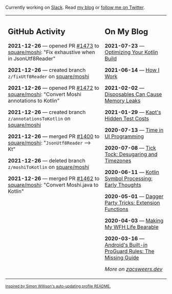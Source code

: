 Currently working on [Slack](https://slack.com/). Read [my blog](https://zacsweers.dev/) or [follow me on Twitter](https://twitter.com/ZacSweers).

<table><tr><td valign="top" width="60%">

## GitHub Activity
<!-- githubActivity starts -->
**2021-12-26** — opened PR [#1473](https://github.com/square/moshi/pull/1473) to [square/moshi](https://github.com/square/moshi): "Fix exhaustive when in JsonUtf8Reader"

**2021-12-26** — created branch `z/fixUtf8Reader` on [square/moshi](https://github.com/square/moshi)

**2021-12-26** — opened PR [#1472](https://github.com/square/moshi/pull/1472) to [square/moshi](https://github.com/square/moshi): "Convert Moshi annotations to Kotlin"

**2021-12-26** — created branch `z/annotationsToKotlin` on [square/moshi](https://github.com/square/moshi)

**2021-12-26** — merged PR [#1400](https://github.com/square/moshi/pull/1400) to [square/moshi](https://github.com/square/moshi): "`JsonUtf8Reader` --> Kt"

**2021-12-26** — deleted branch `z/moshiToKotlin` on [square/moshi](https://github.com/square/moshi)

**2021-12-26** — merged PR [#1462](https://github.com/square/moshi/pull/1462) to [square/moshi](https://github.com/square/moshi): "Convert Moshi.java to Kotlin"
<!-- githubActivity ends -->
</td><td valign="top" width="40%">

## On My Blog
<!-- blog starts -->
**2021-07-23** — [Optimizing Your Kotlin Build](https://www.zacsweers.dev/optimizing-your-kotlin-build/)

**2021-06-14** — [How I Work](https://www.zacsweers.dev/how-i-work/)

**2021-02-02** — [Disposables Can Cause Memory Leaks](https://www.zacsweers.dev/disposables-can-cause-memory-leaks/)

**2021-01-29** — [Kapt's Hidden Test Costs](https://www.zacsweers.dev/kapts-hidden-test-costs/)

**2020-07-13** — [Time in UI Programming](https://www.zacsweers.dev/time-in-ui/)

**2020-07-08** — [Tick Tock: Desugaring and Timezones](https://www.zacsweers.dev/ticktock-desugaring-timezones/)

**2020-06-11** — [Kotlin Symbol Processing: Early Thoughts](https://www.zacsweers.dev/kotlin-symbol-processor-early-thoughts/)

**2020-05-01** — [Dagger Party Tricks: Extension Functions](https://www.zacsweers.dev/dagger-party-tricks-extension-functions/)

**2020-04-03** — [Making My WFH Life Bearable](https://www.zacsweers.dev/making-wfh-life-bearable/)

**2020-03-16** — [Android's Built-in ProGuard Rules: The Missing Guide](https://www.zacsweers.dev/android-proguard-rules/)
<!-- blog ends -->
_More on [zacsweers.dev](https://zacsweers.dev/)_
</td></tr></table>

<sub><a href="https://simonwillison.net/2020/Jul/10/self-updating-profile-readme/">Inspired by Simon Willison's auto-updating profile README.</a></sub>